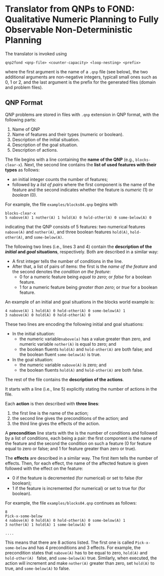 # Translator from QNPs to FOND: Qualitative Numeric Planning to Fully Observable Non-Deterministic Planning

The translator is invoked using

```
qnp2fond <qnp-file> <counter-capacity> <loop-nesting> <prefix>
```

where the first argument is the name of a `.qnp` file (see below), 
the two additional arguments are non-negative integers, typicall
small ones such as 0, 1 or 2, and the last argument is the prefix
for the generated files (domain and problem files).


## QNP Format

QNP problems are stored in files with `.qnp` extension in QNP format, with the following parts:

1. Name of QNP
2. Name of features and their types (numeric or boolean).
3. Description of the initial situation.
4. Description of the goal situation.
5. Description of actions.


The file begins with a line containing the **name of the QNP** (e.g., `blocks-clear-x`). Next, the second line contains the **list of used features with their types** as follows: 

* an initial integer counts the number of features;
* followed by a _list of pairs_ where the first component is the name of the feature and 
the second indicates whether the feature is _numeric_ (1) or _boolean_ (0).

For example, the file ```examples/blocks04.qnp``` begins with

```
blocks-clear-x
5 nabove(A) 1 nother(A) 1 hold(A) 0 hold-other(A) 0 some-below(A) 0
```

indicating that the QNP consists of 5 features: two numerical features ```nabove(A)``` and ```nother(A)```, and three boolean features ```hold(A)```, ```hold-other(A)```, and ```some-below(A)```.

The following two lines (i.e., lines 3 and 4) contain the **description of the _initial_ and _goal_ situations**, respectively. Both are described in a similar way:

* A first integer tells the number of conditions in the line. 
* After that, a list of pairs of items: the first is the _name of the feature_ and the second denotes the _condition on the feature_:
    * 0 for a numeric feature being _equal to zero_; or _false_ for a boolean feature.
    * 1 for a numeric feature being _greater than zero_; or _true_ for a boolean feature.

An example of an initial and goal situations in the blocks world example is:

```
4 nabove(A) 1 hold(A) 0 hold-other(A) 0 some-below(A) 1
3 nabove(A) 0 hold(A) 0 hold-other(A) 0
```

These two lines are encoding the following initial and goal situations:

* In the initial situation:
    * the numeric variable``nabove(a)`` has a value greater than zero, and numeric variable ``nother(A)`` is equal to
     zero; and
    * the boolean fluents ``hold(A)`` and ``hold-other(A)`` are both false; and the boolean fluent ``some-below(A)`` is true.
* In the goal situation:
    * the numeric variable ``nabove(A)`` is zero; and
    * the boolean fluents ``hold(A)`` and ``hold-other(A)`` are both false.


The rest of the file contains the **description of the actions**.

It starts with a line (i.e., line 5) explicitly stating the number of actions in the file.

Each **action** is then described with **three lines**: 

1. the first line is the name of the action;
2. the second line gives the preconditions of the action; and
3. the third line gives the effects of the action.

A **precondition** line starts with the is the number of conditions and followed by a list of conditions, each being 
a pair: the first component is the name of the feature and the second the condition on such a feature (0 for feature equal to zero or false; and 1 for feature greater than zero or true).

The **effects** are described in a similar way. The first item tells the number of effects. Then, for each effect, 
the name of the affected feature is given followed with the effect on the feature: 

* 0 if the feature is decremented (for numerical) or set to false (for boolean);
* 1 if the feature is incremented (for numerical) or set to true for (for boolean).

For example, the file ```examples/blocks04.qnp``` continues as follows:

```
8
Pick-x-some-below
4 nabove(A) 0 hold(A) 0 hold-other(A) 0 some-below(A) 1
3 nother(A) 1 hold(A) 1 some-below(A) 0

....
```

This means that there are 8 actions listed. The first one is called `Pick-x-some-below` and has 4 preconditions and 3
 effects. For example, the precondition states that `nabove(A)` has to be equal to zero, `hold(A)` and `hold-other(A)
 ` false, and  `some-below(A)` true. Similarly, when executed, the action will increment and make `nother(A)` greater
  than zero, set `hold(A)` to true, and `some-below(A)` to false.






